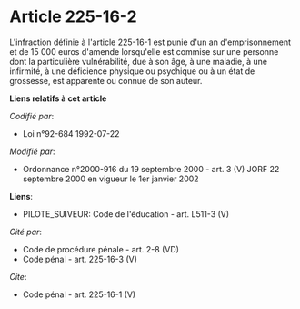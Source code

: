 # Article 225-16-2

L'infraction définie à l'article 225-16-1 est punie d'un an d'emprisonnement et de 15 000 euros d'amende lorsqu'elle est
commise sur une personne dont la particulière vulnérabilité, due à son âge, à une maladie, à une infirmité, à une déficience
physique ou psychique ou à un état de grossesse, est apparente ou connue de son auteur.

**Liens relatifs à cet article**

_Codifié par_:

  - Loi n°92-684 1992-07-22

_Modifié par_:

  - Ordonnance n°2000-916 du 19 septembre 2000 - art. 3 (V) JORF 22 septembre 2000 en vigueur le 1er janvier 2002

**Liens**:

  - PILOTE_SUIVEUR: Code de l'éducation - art. L511-3 (V)

_Cité par_:

  - Code de procédure pénale - art. 2-8 (VD)
  - Code pénal - art. 225-16-3 (V)

_Cite_:

  - Code pénal - art. 225-16-1 (V)
